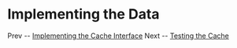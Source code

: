 Implementing the Data
====

Prev -- [Implementing the Cache Interface](cache.md)
Next -- [Testing the Cache](testing.md)
